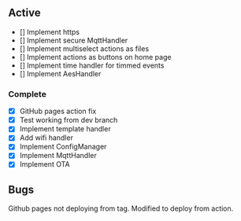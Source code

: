 ## Active
- [] Implement https
- [] Implement secure MqttHandler
- [] Implement multiselect actions as files
- [] Implement actions as buttons on home page
- [] Implement time handler for timmed events
- [] Implement AesHandler

### Complete
- [x] GitHub pages action fix
- [x] Test working from dev branch
- [x] Implement template handler
- [x] Add wifi handler
- [x] Implement ConfigManager
- [x] Implement MqttHandler
- [x] Implement OTA

## Bugs
Github pages not deploying from tag. Modified to deploy from action.